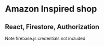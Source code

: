 # Amazon Inspired shop

## React, Firestore, Authorization

Note firebase.js credentials not included